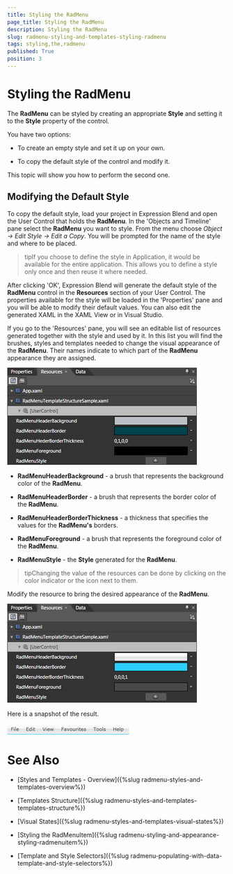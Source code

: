 ```yaml
---
title: Styling the RadMenu
page_title: Styling the RadMenu
description: Styling the RadMenu
slug: radmenu-styling-and-templates-styling-radmenu
tags: styling,the,radmenu
published: True
position: 3
---
```


# Styling the RadMenu

The __RadMenu__ can be styled by creating an appropriate __Style__ and setting it to the __Style__ property of the control. 

You have two options:

* To create an empty style and set it up on your own.

* To copy the default style of the control and modify it.

This topic will show you how to perform the second one.

## Modifying the Default Style

To copy the default style, load your project in Expression Blend and open the User Control that holds the __RadMenu__. In the 'Objects and Timeline' pane select the __RadMenu__ you want to style. From the menu choose *Object -> Edit Style -> Edit a Copy*. You will be prompted for the name of the style and where to be placed.

>tipIf you choose to define the style in Application, it would be available for the entire application. This allows you to define a style only once and then reuse it where needed.

After clicking 'OK', Expression Blend will generate the default style of the __RadMenu__ control in the __Resources__ section of your User Control. The properties available for the style will be loaded in the 'Properties' pane and you will be able to modify their default values. You can also edit the generated XAML in the XAML View or in Visual Studio.

If you go to the 'Resources' pane, you will see an editable list of resources generated together with the style and used by it. In this list you will find the brushes, styles and templates needed to change the visual appearance of the __RadMenu__. Their names indicate to which part of the __RadMenu__ appearance they are assigned.

![](images/RadMenu_Styles_and_Templates_Styling_RadMenu_01.png)

* __RadMenuHeaderBackground__ - a brush that represents the background color of the __RadMenu__.

* __RadMenuHeaderBorder__ - a brush that represents the border color of the __RadMenu__.

* __RadMenuHeaderBorderThickness__ - a thickness that specifies the values for the __RadMenu's__ borders.

* __RadMenuForeground__ - a brush that represents the foreground color of the __RadMenu__.

* __RadMenuStyle__ - the __Style__ generated for the __RadMenu__.

>tipChanging the value of the resources can be done by clicking on the color indicator or the icon next to them.

Modify the resource to bring the desired appearance of the __RadMenu__. 

![](images/RadMenu_Styles_and_Templates_Styling_RadMenu_02.png)

Here is a snapshot of the result.

![](images/RadMenu_Styles_and_Templates_Styling_RadMenu_03.png)

# See Also

 * [Styles and Templates - Overview]({%slug radmenu-styles-and-templates-overview%})

 * [Templates Structure]({%slug radmenu-styles-and-templates-templates-structure%})

 * [Visual States]({%slug radmenu-styles-and-templates-visual-states%})

 * [Styling the RadMenuItem]({%slug radmenu-styling-and-appearance-styling-radmenuitem%})

 * [Template and Style Selectors]({%slug radmenu-populating-with-data-template-and-style-selectors%})
